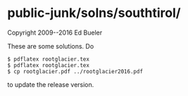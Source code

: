 public-junk/solns/southtirol/
=============================

Copyright 2009--2016  Ed Bueler

These are some solutions.  Do

    $ pdflatex rootglacier.tex
    $ pdflatex rootglacier.tex
    $ cp rootglacier.pdf ../rootglacier2016.pdf

to update the release version.

